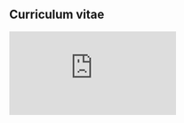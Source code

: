 ## Curriculum vitae
<embed src="https://RubenGonzalez.github.io/images/CV_González_Rubén.pdf" type="application/pdf" />
